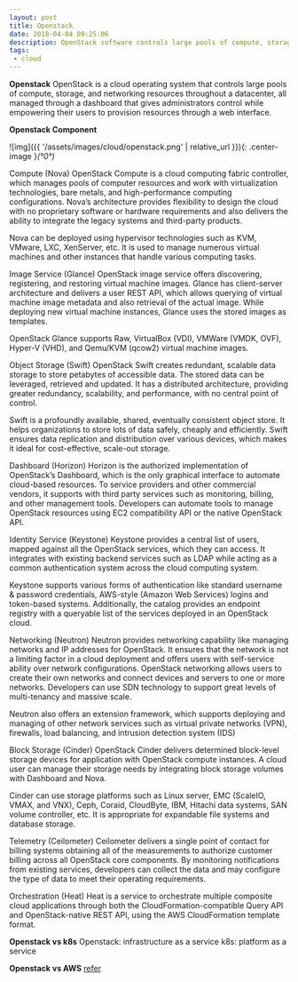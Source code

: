 ```yaml
---
layout: post
title: Openstack
date: 2018-04-04 09:25:06
description: OpenStack software controls large pools of compute, storage, and networking resources throughout a datacenter, managed through a dashboard or via the OpenStack API.
tags: 
 - cloud
---
```


**Openstack**
OpenStack is a cloud operating system that controls large pools of compute, storage, and networking resources throughout a datacenter, all managed through a dashboard that gives administrators control while empowering their users to provision resources through a web interface.


**Openstack Component**

![img]({{ '/assets/images/cloud/openstack.png' | relative_url }}){: .center-image }*(°0°)*

Compute (Nova)
OpenStack Compute is a cloud computing fabric controller, which manages pools of computer resources and work with virtualization technologies, bare metals, and high-performance computing configurations. Nova’s architecture provides flexibility to design the cloud with no proprietary software or hardware requirements and also delivers the ability to integrate the legacy systems and third-party products.

Nova can be deployed using hypervisor technologies such as KVM, VMware, LXC, XenServer, etc. It is used to manage numerous virtual machines and other instances that handle various computing tasks.

Image Service (Glance)
OpenStack image service offers discovering, registering, and restoring virtual machine images. Glance has client-server architecture and delivers a user REST API, which allows querying of virtual machine image metadata and also retrieval of the actual image. While deploying new virtual machine instances, Glance uses the stored images as templates.

OpenStack Glance supports Raw, VirtualBox (VDI), VMWare (VMDK, OVF), Hyper-V (VHD), and Qemu/KVM (qcow2) virtual machine images.

Object Storage (Swift)
OpenStack Swift creates redundant, scalable data storage to store petabytes of accessible data. The stored data can be leveraged, retrieved and updated. It has a distributed architecture, providing greater redundancy, scalability, and performance, with no central point of control.

Swift is a profoundly available, shared, eventually consistent object store. It helps organizations to store lots of data safely, cheaply and efficiently. Swift ensures data replication and distribution over various devices, which makes it ideal for cost-effective, scale-out storage.

Dashboard (Horizon)
Horizon is the authorized implementation of OpenStack’s Dashboard, which is the only graphical interface to automate cloud-based resources. To service providers and other commercial vendors, it supports with third party services such as monitoring, billing, and other management tools. Developers can automate tools to manage OpenStack resources using EC2 compatibility API or the native OpenStack API.

Identity Service (Keystone)
Keystone provides a central list of users, mapped against all the OpenStack services, which they can access. It integrates with existing backend services such as LDAP while acting as a common authentication system across the cloud computing system.

Keystone supports various forms of authentication like standard username & password credentials, AWS-style (Amazon Web Services) logins and token-based systems. Additionally, the catalog provides an endpoint registry with a queryable list of the services deployed in an OpenStack cloud.

Networking (Neutron)
Neutron provides networking capability like managing networks and IP addresses for OpenStack. It ensures that the network is not a limiting factor in a cloud deployment and offers users with self-service ability over network configurations. OpenStack networking allows users to create their own networks and connect devices and servers to one or more networks. Developers can use SDN technology to support great levels of multi-tenancy and massive scale.

Neutron also offers an extension framework, which supports deploying and managing of other network services such as virtual private networks (VPN), firewalls, load balancing, and intrusion detection system (IDS)

Block Storage (Cinder)
OpenStack Cinder delivers determined block-level storage devices for application with OpenStack compute instances. A cloud user can manage their storage needs by integrating block storage volumes with Dashboard and Nova.

Cinder can use storage platforms such as Linux server, EMC (ScaleIO, VMAX, and VNX), Ceph, Coraid, CloudByte, IBM, Hitachi data systems, SAN volume controller, etc. It is appropriate for expandable file systems and database storage.

Telemetry (Ceilometer)
Ceilometer delivers a single point of contact for billing systems obtaining all of the measurements to authorize customer billing across all OpenStack core components. By monitoring notifications from existing services, developers can collect the data and may configure the type of data to meet their operating requirements.

Orchestration (Heat)
Heat is a service to orchestrate multiple composite cloud applications through both the CloudFormation-compatible Query API and OpenStack-native REST API, using the AWS CloudFormation template format.

**Openstack vs k8s**
Openstack: infrastructure as a service
k8s: platform as a service

**Openstack vs AWS**
[refer](https://redhatstackblog.redhat.com/2015/05/13/public-vs-private-amazon-compared-to-openstack/)
